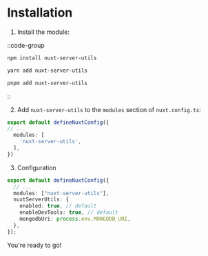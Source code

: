 
# Installation

1. Install the module:

::code-group

  ```bash [npm]
  npm install nuxt-server-utils
  ```

  ```bash [yarn]
  yarn add nuxt-server-utils
  ```

  ```bash [pnpm]
  pnpm add nuxt-server-utils
  ```
::

2. Add `nuxt-server-utils` to the `modules` section of `nuxt.config.ts`:

```ts [nuxt.config.ts]
export default defineNuxtConfig({
// ...
  modules: [
    'nuxt-server-utils',
  ],
})
```

3. Configuration

```ts [nuxt.config.ts]
export default defineNuxtConfig({
  // ...
  modules: ["nuxt-server-utils"],
  nuxtServerUtils: {
    enabled: true, // default
    enableDevTools: true, // default
    mongodbUri: process.env.MONGODB_URI,
  },
});
```


You're ready to go!
